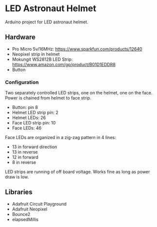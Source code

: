 # LED Astronaut Helmet

Arduino project for LED astronaut helmet.

## Hardware

- Pro Micro 5v/16MHz: https://www.sparkfun.com/products/12640
- Neopixel strip in helmet
- Mokungit WS2812B LED Strip: https://www.amazon.com/gp/product/B01D1EDDR8
- Button

### Configuration

Two separately controlled LED strips, one on the helmet, one on the face. Power
is chained from helmet to face strip.

- Button: pin 8
- Helmet LED strip pin: 2
- Helmet LEDs: 26
- Face LED strip pin: 10
- Face LEDs: 46

Face LEDs are organized in a zig-zag pattern in 4 lines:

- 13 in forward direction
- 13 in reverse
- 12 in forward
- 8 in reverse

LED strips are running of off board voltage. Works fine as long as power draw is
low.

## Libraries

- Adafruit Circuit Playground
- Adafruit Neopixel
- Bounce2
- elapsedMillis
